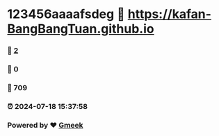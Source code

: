 # 123456aaaafsdeg :link: https://kafan-BangBangTuan.github.io 
### :page_facing_up: [2](https://kafan-BangBangTuan.github.io/tag.html) 
### :speech_balloon: 0 
### :hibiscus: 709 
### :alarm_clock: 2024-07-18 15:37:58 
### Powered by :heart: [Gmeek](https://github.com/Meekdai/Gmeek)
